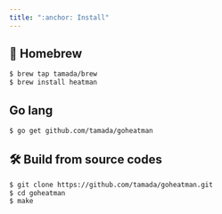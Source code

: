 ```yaml
---
title: ":anchor: Install"
---
```


## :beer: Homebrew

```sh
$ brew tap tamada/brew
$ brew install heatman
```

## Go lang

```sh
$ go get github.com/tamada/goheatman
```

## :hammer_and_wrench: Build from source codes

```sh
$ git clone https://github.com/tamada/goheatman.git
$ cd goheatman
$ make
```

